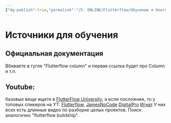 ```yaml
---
{"dg-publish":true,"permalink":"/5. ONLINE/Flutterflow/Обучение и блогеры/","created":"2024-11-08T09:40:49.007-03:00","updated":"2024-11-08T09:45:23.126-03:00"}
---
```


# Источники для обучения
## Официальная документация
Вбиваете в гугле "Flutterflow column" и первая ссылка будет про Column и т.п.
## Youtube: 
базовые вещи ищете в [FlutterFlow University](https://www.youtube.com/watch?v=moP9VtkoyjY&list=PLsUp7t2vRqx-xMe6gucpfjeDgIj0tJRIm), а если посложнее, то у топовых спикеров на YT:
   [Flutterflow](https://www.youtube.com/@FlutterFlow/videos), 
   [JamesNoCode](https://www.youtube.com/@jamesnocode) 
   [DigitalPro](https://www.youtube.com/@the_digitalpro)
   [Игнат](https://www.youtube.com/@sprestay)
  У них всех есть длинные видео по разборке целых проектов. Поиск аналогично "flutterflow buildship".
  